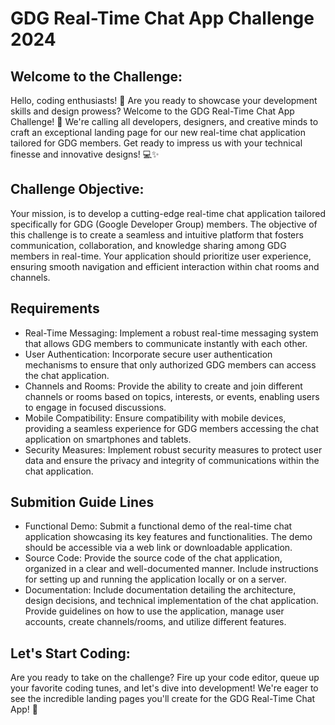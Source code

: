 # GDG Real-Time Chat App Challenge 2024

## Welcome to the Challenge:
Hello, coding enthusiasts! 🌟 Are you ready to showcase your development skills and design prowess? Welcome to the GDG Real-Time Chat App Challenge! 🎉 We're calling all developers, designers, and creative minds to craft an exceptional landing page for our new real-time chat application tailored for GDG members. Get ready to impress us with your technical finesse and innovative designs! 💻✨

## Challenge Objective:
Your mission,  is to develop a cutting-edge real-time chat application tailored specifically for GDG (Google Developer Group) members. The objective of this challenge is to create a seamless and intuitive platform that fosters communication, collaboration, and knowledge sharing among GDG members in real-time. Your application should prioritize user experience, ensuring smooth navigation and efficient interaction within chat rooms and channels. 

## Requirements
- Real-Time Messaging: Implement a robust real-time messaging system that allows GDG members to communicate instantly with each other.
- User Authentication: Incorporate secure user authentication mechanisms to ensure that only authorized GDG members can access the chat application.
- Channels and Rooms: Provide the ability to create and join different channels or rooms based on topics, interests, or events, enabling users to engage in focused discussions.
- Mobile Compatibility: Ensure compatibility with mobile devices, providing a seamless experience for GDG members accessing the chat application on smartphones and tablets.
- Security Measures: Implement robust security measures to protect user data and ensure the privacy and integrity of communications within the chat application.

## Submition Guide Lines 
- Functional Demo: Submit a functional demo of the real-time chat application showcasing its key features and functionalities. The demo should be accessible via a web link or downloadable application.
- Source Code: Provide the source code of the chat application, organized in a clear and well-documented manner. Include instructions for setting up and running the application locally or on a server.
- Documentation: Include documentation detailing the architecture, design decisions, and technical implementation of the chat application. Provide guidelines on how to use the application, manage user accounts, create channels/rooms, and utilize different features.

## Let's Start Coding:
Are you ready to take on the challenge? Fire up your code editor, queue up your favorite coding tunes, and let's dive into development! We're eager to see the incredible landing pages you'll create for the GDG Real-Time Chat App! 🌟